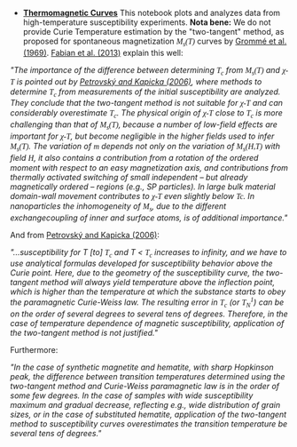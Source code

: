- [**Thermomagnetic Curves**](../high_T_susceptibility.ipynb) This notebook plots and analyzes data from high-temperature susceptibility experiments.
**Nota bene:** We do not provide Curie Temperature estimation by the "two-tangent" method, as proposed for spontaneous magnetization  <span style="font-family: 'Times New Roman';">*M<sub>s</sub>(T)*</span> curves by [Grommé et al. (1969)](https://doi.org/10.1029/JB074i022p05277). [Fabian et al. (2013)](https://doi.org/10.1029/2012GC004440) explain this well:

_"The importance of the difference between determining <span style="font-family: 'Times New Roman';">*T<sub>c</sub>*</span> from <span style="font-family: 'Times New Roman';">M<sub>s</sub>(T)</span> and <span style="font-family: 'Times New Roman';">*$\chi$-T*</span> is pointed out by [Petrovský and Kapicka (2006)](https://doi.org/10.1029/2006JB004507), where methods to determine <span style="font-family: 'Times New Roman';">T<sub>c</sub></span> from measurements of the initial susceptibility are analyzed. They conclude that the two-tangent method is not suitable for <span style="font-family: 'Times New Roman';">*$\chi$-T*</span> and can considerably overestimate <span style="font-family: 'Times New Roman';">T<sub>c</sub></span>. The physical origin of  <span style="font-family: 'Times New Roman';">*$\chi$-T*</span> close to <span style="font-family: 'Times New Roman';">T<sub>c</sub></span> is more challenging than that of <span style="font-family: 'Times New Roman';">M<sub>s</sub>(T)</span>, because a number of low-field effects are important for <span style="font-family: 'Times New Roman';">*$\chi$-T*</span>, but become negligible in the higher fields used to infer <span style="font-family: 'Times New Roman';">M<sub>s</sub>(T)</span>. The variation of <span style="font-family: 'Times New Roman';">m</span> depends not only on the variation of <span style="font-family: 'Times New Roman';">M<sub>s</sub>(H,T)</span> with field  <span style="font-family: 'Times New Roman';">H</span>, it also contains a contribution from a rotation of the ordered moment with respect to an easy magnetization axis, and contributions from thermally activated switching of small independent – but already magnetically ordered – regions (e.g., SP particles). In large bulk material domain-wall movement contributes to <span style="font-family: 'Times New Roman';">*$\chi$-T*</span> even slightly below  <span style="font-family: 'Times New Roman';">Tc</span>. In nanoparticles the inhomogeneity of <span style="font-family: 'Times New Roman';">M<sub>s</sub></span>, due to the different exchangecoupling of inner and surface atoms, is of additional importance."_

And from [Petrovský and Kapicka (2006)](https://doi.org/10.1029/2006JB004507):

_"...susceptibility for T [to] <span style="font-family: 'Times New Roman';">*T<sub>c</sub>*</span> and T < <span style="font-family: 'Times New Roman';">*T<sub>c</sub>*</span> increases to infinity, and we have to use analytical formulas developed for susceptibility behavior above the Curie point. Here, due to the geometry of the susceptibility curve, the two-tangent method will always yield temperature above the inflection point, which is higher than the temperature at which the substance starts to obey the paramagnetic Curie-Weiss law. The resulting error in <span style="font-family: 'Times New Roman';">*T<sub>c</sub>*</span> (or <span style="font-family: 'Times New Roman';">T<sub>N</sub><sup>1</sup></span>) can be on the order of several degrees to several tens of degrees. Therefore, in the case of temperature dependence of magnetic susceptibility, application of the two-tangent method is not justified."_

Furthermore:

_"In the case of synthetic magnetite and hematite, with sharp Hopkinson peak, the difference between transition
temperatures determined using the two-tangent method and Curie-Weiss paramagnetic law is in the order of some few
degrees. In the case of samples with wide susceptibility maximum and gradual decrease, reflecting e.g., wide distribution
of grain sizes, or in the case of substituted hematite, application of the two-tangent method to susceptibility curves overestimates the transition temperature be several tens of degrees."_